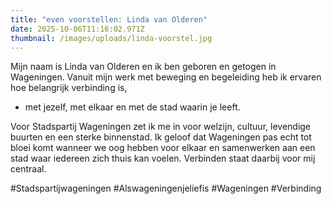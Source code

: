 ```yaml
---
title: "even voorstellen: Linda van Olderen"
date: 2025-10-06T11:16:02.971Z
thumbnail: /images/uploads/linda-voorstel.jpg
---
```

Mijn naam is Linda van Olderen en ik ben geboren en getogen in Wageningen.
Vanuit mijn werk met beweging en begeleiding heb ik ervaren hoe belangrijk verbinding is,

* met jezelf, met elkaar en met de stad waarin je leeft.

Voor Stadspartij Wageningen zet ik me in voor welzijn, cultuur, levendige buurten en een sterke binnenstad.
Ik geloof dat Wageningen pas echt tot bloei komt wanneer we oog hebben voor elkaar en samenwerken aan een stad waar iedereen zich thuis kan voelen.
Verbinden staat daarbij voor mij centraal.

\#Stadspartijwageningen #Alswageningenjeliefis #Wageningen #Verbinding